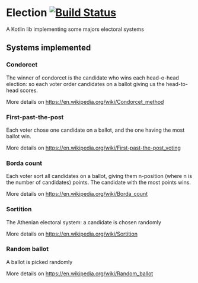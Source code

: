 # Election [![Build Status](https://travis-ci.org/ngirot/Election.svg?branch=master)](https://travis-ci.org/ngirot/Election)
A Kotlin lib implementing some majors electoral systems

## Systems implemented

### Condorcet
The winner of condorcet is the candidate who wins each head-o-head election: so each voter order candidates on a ballot giving us the head-to-head scores.

More details on https://en.wikipedia.org/wiki/Condorcet_method

### First-past-the-post
Each voter chose one candidate on a ballot, and the one having the most ballot win.

More details on https://en.wikipedia.org/wiki/First-past-the-post_voting

### Borda count
Each voter sort all candidates on a ballot, giving them n-position (where n is the number of candidates) points.
The candidate with the most points wins.

More details on https://en.wikipedia.org/wiki/Borda_count

### Sortition
The Athenian electoral system: a candidate is chosen randomly 

More details on https://en.wikipedia.org/wiki/Sortition

### Random ballot
A ballot is picked randomly

More details on https://en.wikipedia.org/wiki/Random_ballot
